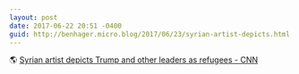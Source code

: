 ```yaml
---
layout: post
date: 2017-06-22 20:51 -0400
guid: http://benhager.micro.blog/2017/06/23/syrian-artist-depicts.html
---
```

🌎 [Syrian artist depicts Trump and other leaders as refugees - CNN](http://www.cnn.com/2017/06/13/middleeast/syrian-artist-depicts-trump-as-refugee/index.html?sr=fbcnni062017syrian-artist-depicts-trump-as-refugee0800AMVODtopLink&linkId=38875397)
